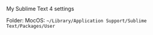 My Sublime Text 4 settings

Folder:
MocOS:
`~/Library/Application Support/Sublime Text/Packages/User`

